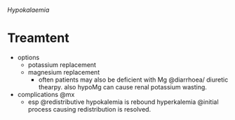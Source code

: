 ###### Hypokalaemia



# Treamtent
- options   
    + potassium replacement
    + magnesium replacement
        * often patients may also be deficient with Mg @diarrhoea/ diuretic thearpy. also hypoMg can cause renal potassium wasting. 
- complications @mx
    + esp @redistributive hypokalemia is rebound hyperkalemia @initial process causing redistribution is resolved. 